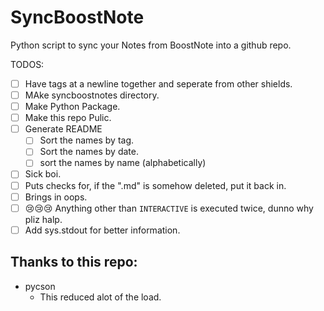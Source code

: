 # SyncBoostNote
Python script to sync your Notes from BoostNote into a github repo.

TODOS:
- [ ] Have tags at a newline together and seperate from other shields.
- [ ] MAke syncboostnotes directory.
- [ ] Make Python Package.
- [ ] Make this repo Pulic.
- [ ] Generate README
  - [ ] Sort the names by tag.
  - [ ] Sort the names by date.
  - [ ] sort the names by name (alphabetically)
- [ ] Sick boi.
- [ ] Puts checks for, if the ".md" is somehow deleted, put it back in.
- [ ] Brings in oops.
- [ ] 😢😢😢 Anything other than ``INTERACTIVE`` is executed twice, dunno why pliz halp.
- [ ] Add sys.stdout for better information.
## Thanks to this repo:
- pycson
  - This reduced alot of the load.